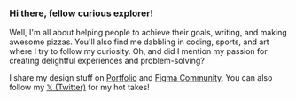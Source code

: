 ### Hi there, fellow curious explorer!

Well, I'm all about helping people to achieve their goals, writing, and making awesome pizzas. You'll also find me dabbling in coding, sports, and art where I try to follow my curiosity. Oh, and did I mention my passion for creating delightful experiences and problem-solving?


I share my design stuff on [Portfolio](https//sajjad.one) and [Figma Community](https://figma.com/@sajad). You can also follow my [𝕏 (Twitter)](https://x.com/sajadabedi) for my hot takes!
